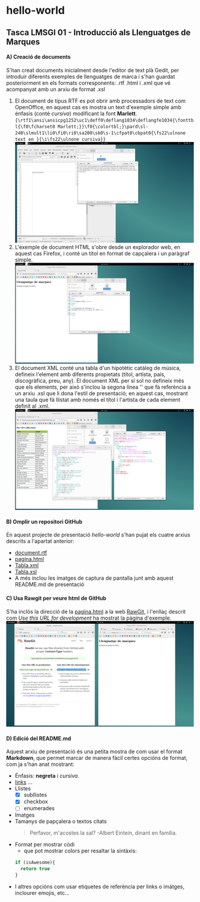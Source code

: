 # hello-world
## Tasca LMSGI 01 - Introducció als Llenguatges de Marques

#### A) Creació de documents
S'han creat documents inicialment desde l'editor de text plà Gedit, per introduir diferents exemples de llenguatges de marca i s'han guardat posteriorment en els formats corresponents: .rtf .html i .xml que vé acompanyat amb un arxiu de format .xsl

1. El document de tipus RTF es pot obrir amb processadors de text com OpenOffice, en aquest cas es mostra un text d'exemple simple amb énfasis (conté *cursiva*) modificant la font **Marlett**.  
  `{\rtf1\ansi\ansicpg1252\uc1\deff0\deflang1034\deflangfe1034{\fonttbl{\f0\fcharset0 Marlett;}}\f0{\colortbl;}\pard\sl-240\slmult1\li0\fi0\ri0\sa200\sb0\s-1\cfpat0\cbpat0{\fs22\ulnone text en }{\i\fs22\ulnone cursiva}}`  
  ![Captura document RTF][Screen_RTF]  
2. L'exemple de document HTML s'obre desde un explorador web, en aquest cas Firefox, i conté un títol en format de capçalera i un paràgraf simple.  
  ![Captura document HTML][Screen_HTML]  
3. El document XML conté una tabla d'un hipotètic catàleg de música, defineix l'element <cd> amb diferents propietats (títol, artista, país, discogràfica, preu, any). El document XML per sí sol no defineix més que els elements, per això s'inclou la segona línea '<?xml-stylesheet href="Tabla.xsl" type="text/xsl"?>' que fà referència a un arxiu .xsl que li dona l'estil de presentació; en aquest cas, mostrant una taula que fà llistat amb només el títol i l'artista de cada element definit al .xml.  
  ![Captura document XML][Screen_XML]

#### B) Omplir un repositori GitHub
En aquest projecte de presentació *hello-world* s'han pujat els cuatre arxius descrits a l'apartat anterior:  
* [document.rtf](https://github.com/2aven/hello-world/blob/master/document.rtf)
* [pagina.html](https://github.com/2aven/hello-world/blob/master/pagina.html)
* [Tabla.xml](https://github.com/2aven/hello-world/blob/master/Tabla.xml)
* [Tabla.xsl](https://github.com/2aven/hello-world/blob/master/Tabla.xsl)
* A més inclou les imatges de captura de pantalla junt amb aquest README.md de presentació

#### C) Usa Rawgit per veure html de GitHub

S'ha inclòs la direcció de la [pagina.html](https://github.com/2aven/hello-world/blob/master/pagina.html) a la web [RawGit](https://rawgit.com/), i l'enllaç descrit com *Use this URL for development* ha mostrat la pàgina d'exemple.  
![Comprovació RAWGIT][Screen_RawGit]

#### D) Edició del README.md
Aquest arxiu de presentació és una petita mostra de com usar el format **Markdown**, que permet marcar de manera fàcil certes opcións de format, com ja s'han anat mostrant:

* Énfasis: **negreta** i *cursiva*.
* [links](https://rawgit.com/) ...
* Llistes
  - [x] subllistes
  - [x] checkbox
  - [ ] enumerades
* Imatges
* Tamanys de papçalera o textos citats
  > Perfavor, m'acostes la sal?
  > -Albert Eintein, dinant en família.
* Format per mostrar còdi
  - que pot mostrar colors per resaltar la sintàxis:
  ```javascript
  if (isAwesome){
    return true
  }
  ```
* I altres opcións com usar etiquetes de referència per links o imàtges, inclourer emojis, etc...  

[Screen_RTF]: https://github.com/2aven/hello-world/blob/master/Captura%20de%20pantalla%20de%202017-10-16%2010-43-40.png
[Screen_HTML]: https://github.com/2aven/hello-world/blob/master/Captura%20de%20pantalla%20de%202017-10-16%2012-29-04.png
[Screen_XML]: https://github.com/2aven/hello-world/blob/master/Captura%20de%20pantalla%20de%202017-10-16%2012-41-20.png
[Screen_RawGit]: https://github.com/2aven/hello-world/blob/master/Captura%20de%20pantalla%20de%202017-10-16%2014-34-40.png
